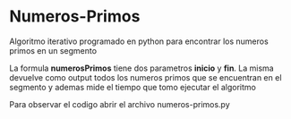 # Numeros-Primos
Algoritmo iterativo programado en python para encontrar los numeros primos en un segmento

La formula **numerosPrimos** tiene dos parametros **inicio** y **fin**. La misma devuelve como output todos los numeros primos que se encuentran en el segmento y ademas mide el tiempo que tomo ejecutar el algoritmo

Para observar el codigo abrir el archivo numeros-primos.py
